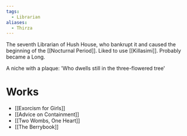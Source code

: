 ```yaml
---
tags:
  - Librarian
aliases:
  - Thirza
---
```

The seventh Librarian of Hush House, who bankrupt it and caused the beginning of the [[Nocturnal Period]]. Liked to use [[Killasimi]]. Probably became a Long.

A niche with a plaque: 'Who dwells still in the three-flowered tree'
# Works
- [[Exorcism for Girls]]
- [[Advice on Containment]]
- [[Two Wombs, One Heart]]
- [[The Berrybook]]